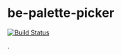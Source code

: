 # be-palette-picker

[![Build Status](https://travis-ci.org/geet084/be-palette-picker.svg?branch=master)](https://travis-ci.com/geet084/be-palette-picker)

.